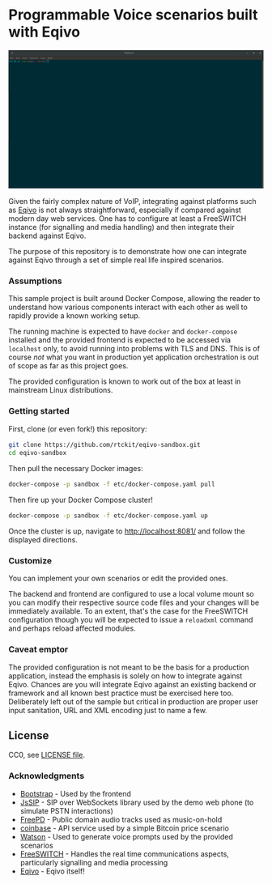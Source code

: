 # Programmable Voice scenarios built with Eqivo

<img loading="lazy" src="https://raw.githubusercontent.com/rtckit/media/master/eqivo/eqivo-sandbox-shot.gif" alt="eqivo sandbox" class="width-full">

Given the fairly complex nature of VoIP, integrating against platforms such as [Eqivo](https://eqivo.org) is not always straightforward, especially if compared against modern day web services. One has to configure at least a FreeSWITCH instance (for signalling and media handling) and then integrate their backend against Eqivo.

The purpose of this repository is to demonstrate how one can integrate against Eqivo through a set of simple real life inspired scenarios.

### Assumptions

This sample project is built around Docker Compose, allowing the reader to understand how various components interact with each other as well to rapidly provide a known working setup.

The running machine is expected to have `docker` and `docker-compose` installed and the provided frontend is expected to be accessed via `localhost` only, to avoid running into problems with TLS and DNS. This is of course _not_ what you want in production yet application orchestration is out of scope as far as this project goes.

The provided configuration is known to work out of the box at least in mainstream Linux distributions.

### Getting started

First, clone (or even fork!) this repository:

```sh
git clone https://github.com/rtckit/eqivo-sandbox.git
cd eqivo-sandbox
```

Then pull the necessary Docker images:

```sh
docker-compose -p sandbox -f etc/docker-compose.yaml pull
```

Then fire up your Docker Compose cluster!

```sh
docker-compose -p sandbox -f etc/docker-compose.yaml up
```

Once the cluster is up, navigate to [http://localhost:8081/](http://localhost:8081/) and follow the displayed directions.

### Customize

You can implement your own scenarios or edit the provided ones.

The backend and frontend are configured to use a local volume mount so you can modify their respective source code files and your changes will be immediately available. To an extent, that's the case for the FreeSWITCH configuration though you will be expected to issue a `reloadxml` command and perhaps reload affected modules.

### Caveat emptor

The provided configuration is not meant to be the basis for a production application, instead the emphasis is solely on how to integrate against Eqivo. Chances are you will integrate Eqivo against an existing backend or framework and all known best practice must be exercised here too. Deliberately left out of the sample but critical in production are proper user input sanitation, URL and XML encoding just to name a few.

## License

CC0, see [LICENSE file](LICENSE).

### Acknowledgments

* [Bootstrap](https://getbootstrap.com/) - Used by the frontend
* [JsSIP](https://jssip.net/) - SIP over WebSockets library used by the demo web phone (to simulate PSTN interactions)
* [FreePD](https://freepd.com/) - Public domain audio tracks used as music-on-hold
* [coinbase](https://developers.coinbase.com/api/v2#get-sell-price) - API service used by a simple Bitcoin price scenario
* [Watson](https://www.ibm.com/watson) - Used to generate voice prompts used by the provided scenarios
* [FreeSWITCH](https://github.com/signalwire/freeswitch) - Handles the real time communications aspects, particularly signalling and media processing
* [Eqivo](https://github.com/rtckit/eqivo) - Eqivo itself!
